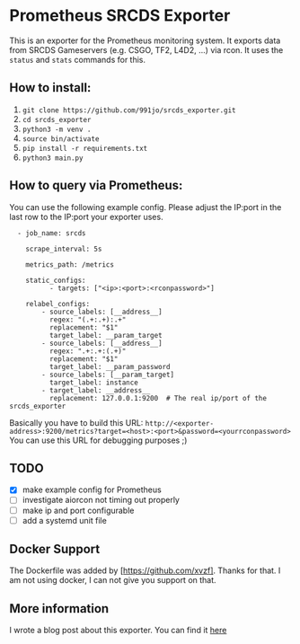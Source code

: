 # Prometheus SRCDS Exporter

This is an exporter for the Prometheus monitoring system.
It exports data from SRCDS Gameservers (e.g. CSGO, TF2, L4D2, ...) via rcon.
It uses the `status` and `stats` commands for this.

## How to install:

1. `git clone https://github.com/991jo/srcds_exporter.git`
2. `cd srcds_exporter`
3. `python3 -m venv .`
4. `source bin/activate`
4. `pip install -r requirements.txt`
5. `python3 main.py`

## How to query via Prometheus:

You can use the following example config.
Please adjust the IP:port in the last row to the IP:port your exporter uses.
```
  - job_name: srcds

    scrape_interval: 5s

    metrics_path: /metrics

    static_configs:
          - targets: ["<ip>:<port>:<rconpassword>"]

    relabel_configs:
        - source_labels: [__address__]
          regex: "(.+:.+):.+"
          replacement: "$1"
          target_label: __param_target
        - source_labels: [__address__]
          regex: ".+:.+:(.+)"
          replacement: "$1"
          target_label: __param_password
        - source_labels: [__param_target]
          target_label: instance
        - target_label: __address__
          replacement: 127.0.0.1:9200  # The real ip/port of the srcds_exporter
```

Basically you have to build this URL:
`http://<exporter-address>:9200/metrics?target=<host>:<port>&password=<yourrconpassword>`
You can use this URL for debugging purposes ;)

## TODO

- [x] make example config for Prometheus
- [ ] investigate aiorcon not timing out properly
- [ ] make ip and port configurable
- [ ] add a systemd unit file

## Docker Support

The Dockerfile was added by [https://github.com/xvzf]. Thanks for that.
I am not using docker, I can not give you support on that.

## More information

I wrote a blog post about this exporter. You can find it [here](http://swagspace.org/posts/srcds-exporter.html)
